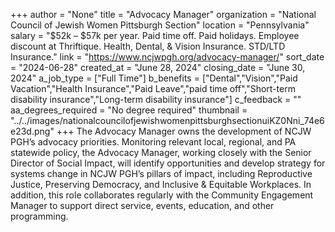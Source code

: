 +++
author = "None"
title = "Advocacy Manager"
organization = "National Council of Jewish Women Pittsburgh Section"
location = "Pennsylvania"
salary = "$52k – $57k per year. Paid time off. Paid holidays. Employee discount at Thriftique. Health, Dental, & Vision Insurance. STD/LTD Insurance."
link = "https://www.ncjwpgh.org/advocacy-manager/"
sort_date = "2024-06-28"
created_at = "June 28, 2024"
closing_date = "June 30, 2024"
a_job_type = ["Full Time"]
b_benefits = ["Dental","Vision","Paid Vacation","Health Insurance","Paid Leave","paid time off","Short-term disability insurance","Long-term disability insurance"]
c_feedback = ""
aa_degrees_required = "No degree required"
thumbnail = "../../images/nationalcouncilofjewishwomenpittsburghsectionuiKZ0Nni_74e6e23d.png"
+++
The Advocacy Manager owns the development of NCJW PGH’s advocacy priorities. Monitoring relevant local, regional, and PA statewide policy, the Advocacy Manager, working closely with the Senior Director of Social Impact, will identify opportunities and develop strategy for systems change in NCJW PGH’s pillars of impact, including Reproductive Justice, Preserving Democracy, and Inclusive & Equitable Workplaces. In addition, this role collaborates regularly with the Community Engagement Manager to support direct service, events, education, and other programming.
